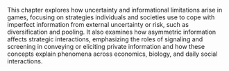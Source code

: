 This chapter explores how uncertainty and informational limitations arise in games, focusing on strategies individuals and societies use to cope with imperfect information from external uncertainty or risk, such as diversification and pooling. It also examines how asymmetric information affects strategic interactions, emphasizing the roles of signaling and screening in conveying or eliciting private information and how these concepts explain phenomena across economics, biology, and daily social interactions.
